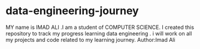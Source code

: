 # data-engineering-journey
MY name is IMAD ALI .I am a student of COMPUTER SCIENCE.
I created this repository to track my progress learning data engineering .
i will work on all my projects and code related to my learning journey.
Author:Imad Ali